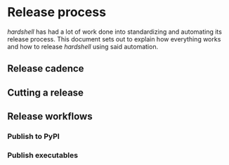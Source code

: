 # Release process

_hardshell_ has had a lot of work done into standardizing and automating its release
process. This document sets out to explain how everything works and how to release
_hardshell_ using said automation.

## Release cadence

## Cutting a release

## Release workflows

### Publish to PyPI

### Publish executables



